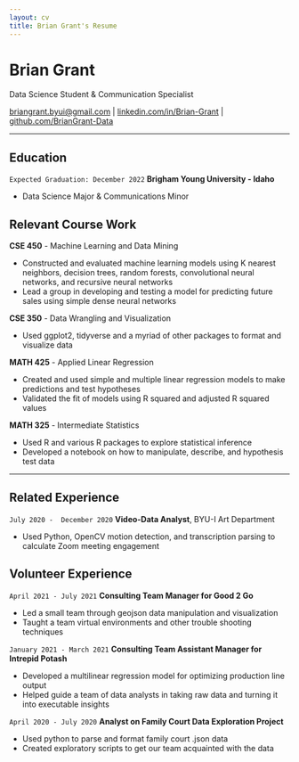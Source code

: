 ```yaml
---
layout: cv
title: Brian Grant's Resume
---
```

# Brian Grant
Data Science Student & Communication Specialist

<div id="webaddress">
<a href="briangrant.byui@gmail.com">briangrant.byui@gmail.com</a>
| <a href="https://linkedin.com/in/brian-grant">linkedin.com/in/Brian-Grant</a>
| <a href="https://github.com/BrianGrant-Data">github.com/BrianGrant-Data</a>
</div>

<!-- https://www.monique.tech/the-art-of-markdown -->


---


## Education 
`Expected Graduation: December 2022`
__Brigham Young University - Idaho__
- Data Science Major & Communications Minor


## Relevant Course Work
__CSE 450__  - Machine Learning and Data Mining
- Constructed and evaluated machine learning models using K nearest neighbors, decision trees, random forests, convolutional neural networks, and recursive neural networks
- Lead a group in developing and testing a model for predicting future sales using simple dense neural networks

__CSE 350__ - Data Wrangling and Visualization
- Used ggplot2, tidyverse and a myriad of other packages to format and visualize data

__MATH 425__ - Applied Linear Regression
- Created and used simple and multiple linear regression models to make predictions and test hypotheses
- Validated the fit of models using R squared and adjusted R squared values

__MATH 325__ - Intermediate Statistics
- Used R and various R packages to explore statistical inference
- Developed a notebook on how to manipulate, describe, and hypothesis test data


---


## Related Experience
`July 2020 -  December 2020`
__Video-Data Analyst__, BYU-I Art Department 
- Used Python, OpenCV motion detection, and transcription parsing to calculate Zoom meeting engagement


## Volunteer Experience
`April 2021 - July 2021`
__Consulting Team Manager for Good 2 Go__
- Led a small team through geojson data manipulation and visualization
- Taught a team virtual environments and other trouble shooting techniques

`January 2021 - March 2021`
__Consulting Team Assistant Manager for Intrepid Potash__
- Developed a multilinear regression model for optimizing production line output
- Helped guide a team of data analysts in taking raw data and turning it into executable insights

`April 2020 - July 2020`
__Analyst on Family Court Data Exploration Project__
- Used python to parse and format family court .json data 
- Created exploratory scripts to get our team acquainted with the data



